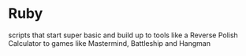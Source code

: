 # Ruby
scripts that start super basic and build up to tools like a Reverse Polish
Calculator to games like Mastermind, Battleship and Hangman
